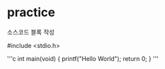 # practice

소스코드 블록 작성

#include <stdio.h>

'''c
int main(void) {
  printf("Hello World");
  return 0;
 }
'''
